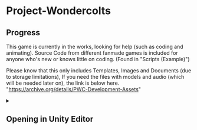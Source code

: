 # Project-Wondercolts

## Progress

This game is currently in the works, looking for help (such as coding and animating). Source Code from different fanmade games is included for anyone who's new or knows little on coding. (Found in "Scripts (Example)")

Please know that this only includes Templates, Images and Documents (due to storage limitations), If you need the files with models and audio (which will be needed later on), the link is below here.
"https://archive.org/details/PWC-Development-Assets"

<details>
  <summary><h2>Opening in Unity Editor</h2></summary>

1. Install Unity 2022.1.9f1 (or newer) via Unity Hub (Installs > Install Editor > Scroll to bottom)
2. Download and install [git] (https://git-scm.com/downloads). Do NOT download the .zip file, as it will cause errors within Unity.
3. Open Command Prompt (Windows) or Terminal (MacOS)
4. Navigate to the folder you want the source code to be in using cd <path>. (e.g. "cd USERPROFILE\Documents")
5. Either clone the repository by running `git clone https://github.com/Project-Wondercolts` while using Command Prompt (Windows)/ Terminal (MacOS) or fork the repository
6. Open the project in Unity Hub (gray "Open" button in top right)
7. Change the Unity Editor to use your computer's platform in (File > Build Settings)

